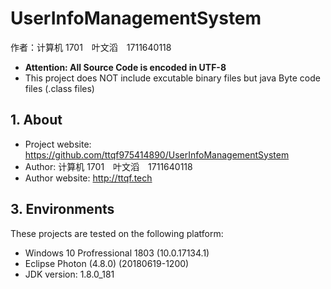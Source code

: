 # UserInfoManagementSystem
作者：计算机 1701　叶文滔　1711640118

- **Attention: All Source Code is encoded in UTF-8**
- This project does NOT include excutable binary files but java Byte code files (.class files)

## 1. About
- Project website: https://github.com/ttqf975414890/UserInfoManagementSystem  
- Author: 计算机 1701　叶文滔　1711640118  
- Author website: http://ttqf.tech  

## 3. Environments
These projects are tested on the following platform:  
- Windows 10 Profressional 1803 (10.0.17134.1)  
- Eclipse Photon (4.8.0) (20180619-1200)  
- JDK version: 1.8.0_181  
